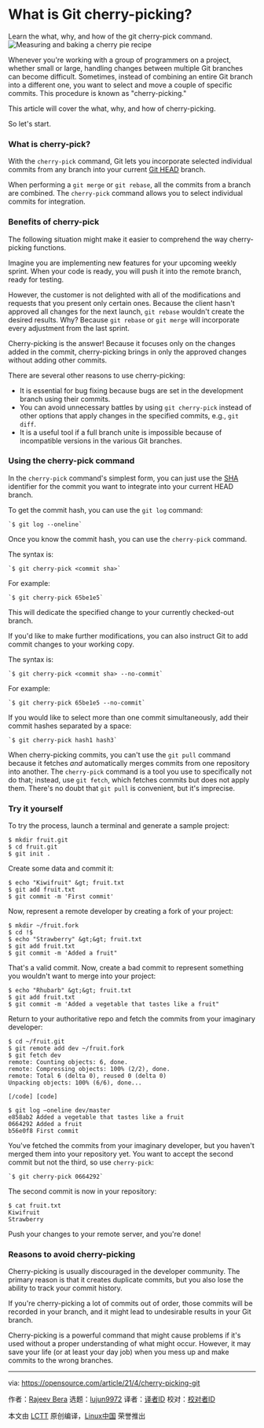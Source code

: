 [#]: subject: (What is Git cherry-picking?)
[#]: via: (https://opensource.com/article/21/4/cherry-picking-git)
[#]: author: (Rajeev Bera https://opensource.com/users/acompiler)
[#]: collector: (lujun9972)
[#]: translator: ( )
[#]: reviewer: ( )
[#]: publisher: ( )
[#]: url: ( )

What is Git cherry-picking?
======
Learn the what, why, and how of the git cherry-pick command.
![Measuring and baking a cherry pie recipe][1]

Whenever you're working with a group of programmers on a project, whether small or large, handling changes between multiple Git branches can become difficult. Sometimes, instead of combining an entire Git branch into a different one, you want to select and move a couple of specific commits. This procedure is known as "cherry-picking."

This article will cover the what, why, and how of cherry-picking.

So let's start.

### What is cherry-pick?

With the `cherry-pick` command, Git lets you incorporate selected individual commits from any branch into your current [Git HEAD][2] branch.

When performing a `git merge` or `git rebase`, all the commits from a branch are combined. The `cherry-pick` command allows you to select individual commits for integration.

### Benefits of cherry-pick

The following situation might make it easier to comprehend the way cherry-picking functions.

Imagine you are implementing new features for your upcoming weekly sprint. When your code is ready, you will push it into the remote branch, ready for testing.

However, the customer is not delighted with all of the modifications and requests that you present only certain ones. Because the client hasn't approved all changes for the next launch, `git rebase` wouldn't create the desired results. Why? Because `git rebase` or `git merge` will incorporate every adjustment from the last sprint.

Cherry-picking is the answer! Because it focuses only on the changes added in the commit, cherry-picking brings in only the approved changes without adding other commits.

There are several other reasons to use cherry-picking:

  * It is essential for bug fixing because bugs are set in the development branch using their commits.
  * You can avoid unnecessary battles by using `git cherry-pick` instead of other options that apply changes in the specified commits, e.g., `git diff`.
  * It is a useful tool if a full branch unite is impossible because of incompatible versions in the various Git branches.



### Using the cherry-pick command

In the `cherry-pick` command's simplest form, you can just use the [SHA][3] identifier for the commit you want to integrate into your current HEAD branch.

To get the commit hash, you can use the `git log` command:


```
`$ git log --oneline`
```

Once you know the commit hash, you can use the `cherry-pick` command.

The syntax is:


```
`$ git cherry-pick <commit sha>`
```

For example:


```
`$ git cherry-pick 65be1e5`
```

This will dedicate the specified change to your currently checked-out branch.

If you'd like to make further modifications, you can also instruct Git to add commit changes to your working copy.

The syntax is:


```
`$ git cherry-pick <commit sha> --no-commit`
```

For example:


```
`$ git cherry-pick 65be1e5 --no-commit`
```

If you would like to select more than one commit simultaneously, add their commit hashes separated by a space:


```
`$ git cherry-pick hash1 hash3`
```

When cherry-picking commits, you can't use the `git pull` command because it fetches _and_ automatically merges commits from one repository into another. The `cherry-pick` command is a tool you use to specifically not do that; instead, use `git fetch`, which fetches commits but does not apply them. There's no doubt that `git pull` is convenient, but it's imprecise.

### Try it yourself

To try the process, launch a terminal and generate a sample project:


```
$ mkdir fruit.git
$ cd fruit.git
$ git init .
```

Create some data and commit it:


```
$ echo "Kiwifruit" &gt; fruit.txt
$ git add fruit.txt
$ git commit -m 'First commit'
```

Now, represent a remote developer by creating a fork of your project:


```
$ mkdir ~/fruit.fork
$ cd !$
$ echo "Strawberry" &gt;&gt; fruit.txt
$ git add fruit.txt
$ git commit -m 'Added a fruit"
```

That's a valid commit. Now, create a bad commit to represent something you wouldn't want to merge into your project:


```
$ echo "Rhubarb" &gt;&gt; fruit.txt
$ git add fruit.txt
$ git commit -m 'Added a vegetable that tastes like a fruit"
```

Return to your authoritative repo and fetch the commits from your imaginary developer:


```
$ cd ~/fruit.git
$ git remote add dev ~/fruit.fork
$ git fetch dev
remote: Counting objects: 6, done.
remote: Compressing objects: 100% (2/2), done.
remote: Total 6 (delta 0), reused 0 (delta 0)
Unpacking objects: 100% (6/6), done...

[/code] [code]

$ git log –oneline dev/master
e858ab2 Added a vegetable that tastes like a fruit
0664292 Added a fruit
b56e0f8 First commit
```

You've fetched the commits from your imaginary developer, but you haven't merged them into your repository yet. You want to accept the second commit but not the third, so use `cherry-pick`:


```
`$ git cherry-pick 0664292`
```

The second commit is now in your repository:


```
$ cat fruit.txt
Kiwifruit
Strawberry
```

Push your changes to your remote server, and you're done!

### Reasons to avoid cherry-picking

Cherry-picking is usually discouraged in the developer community. The primary reason is that it creates duplicate commits, but you also lose the ability to track your commit history.

If you're cherry-picking a lot of commits out of order, those commits will be recorded in your branch, and it might lead to undesirable results in your Git branch.

Cherry-picking is a powerful command that might cause problems if it's used without a proper understanding of what might occur. However, it may save your life (or at least your day job) when you mess up and make commits to the wrong branches.

--------------------------------------------------------------------------------

via: https://opensource.com/article/21/4/cherry-picking-git

作者：[Rajeev Bera][a]
选题：[lujun9972][b]
译者：[译者ID](https://github.com/译者ID)
校对：[校对者ID](https://github.com/校对者ID)

本文由 [LCTT](https://github.com/LCTT/TranslateProject) 原创编译，[Linux中国](https://linux.cn/) 荣誉推出

[a]: https://opensource.com/users/acompiler
[b]: https://github.com/lujun9972
[1]: https://opensource.com/sites/default/files/styles/image-full-size/public/pictures/cherry-picking-recipe-baking-cooking.jpg?itok=XVwse6hw (Measuring and baking a cherry pie recipe)
[2]: https://acompiler.com/git-head/
[3]: https://en.wikipedia.org/wiki/Secure_Hash_Algorithms
